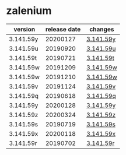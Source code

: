 # zalenium	


|version|release date|changes|
|---|---|---|
|3.141.59y|20200127|[3.141.59y](./3.141.59y-20200127.md)|
|3.141.59u|20190920|[3.141.59u](./3.141.59u-20190920.md)|
|3.141.59t|20190721|[3.141.59t](./3.141.59t-20190721.md)|
|3.141.59w|20191209|[3.141.59w](./3.141.59w-20191209.md)|
|3.141.59w|20191210|[3.141.59w](./3.141.59w-20191210.md)|
|3.141.59v|20191124|[3.141.59v](./3.141.59v-20191124.md)|
|3.141.59q|20190618|[3.141.59q](./3.141.59q-20190618.md)|
|3.141.59y|20200128|[3.141.59y](./3.141.59y-20200128.md)|
|3.141.59z|20200324|[3.141.59z](./3.141.59z-20200324.md)|
|3.141.59s|20190719|[3.141.59s](./3.141.59s-20190719.md)|
|3.141.59x|20200118|[3.141.59x](./3.141.59x-20200118.md)|
|3.141.59r|20190702|[3.141.59r](./3.141.59r-20190702.md)|
